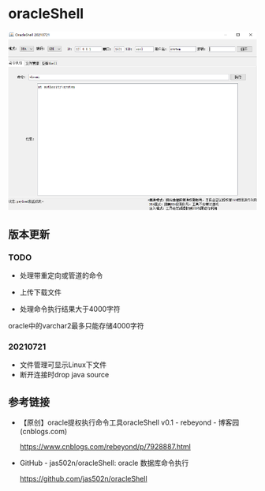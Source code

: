 # oracleShell

![1](./images/1.png)

## 版本更新

### TODO

- 处理带重定向或管道的命令

- 上传下载文件
- 处理命令执行结果大于4000字符

oracle中的varchar2最多只能存储4000字符

### 20210721

- 文件管理可显示Linux下文件
- 断开连接时drop java source

## 参考链接

- 【原创】oracle提权执行命令工具oracleShell v0.1 - rebeyond - 博客园 (cnblogs.com)

  https://www.cnblogs.com/rebeyond/p/7928887.html

- GitHub - jas502n/oracleShell: oracle 数据库命令执行

  https://github.com/jas502n/oracleShell



